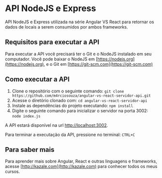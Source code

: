 # API NodeJS e Express

API NodeJS e Express utilizada na série Angular VS React para retornar os dados de locais a serem consumidos por ambos frameworks.

## Requisitos para executar a API

Para executar a API você precisará ter o Git e o NodeJS instalado em seu computador.
Você pode baixar o NodeJS em [https://nodejs.org](https://nodejs.org), e o Git em [https://git-scm.com](https://git-scm.com)

## Como executar a API

1. Clone o repositório com o seguinte comando:
```git clone https://github.com/m4rciosouza/angular-vs-react-servidor-api.git```
2. Acesse o diretório clonado com:
```cd angular-vs-react-servidor-api```
3. Instale as dependências do projeto executando:
```npm install```
4. Digite o seguinte comando para inicializar o servidor na porta 3002:
```node index.js```

A API estará disponível na url [http://localhost:3002](http://localhost:3002).

Para terminar a executação da API, pressione no terminal:
```CTRL+C```

## Para saber mais

Para aprender mais sobre Angular, React e outras linguagens e frameworks, acesse [http://kazale.com](http://kazale.com) para conhecer todos os meus cursos.

